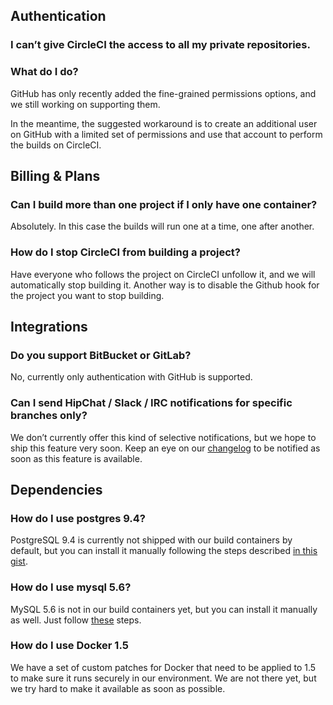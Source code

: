 <!--

title: Frequently Asked Questions
short_title: FAQ
last_updated: February 23, 2015

-->

## Authentication

### I can’t give CircleCI the access to all my private repositories.
### What do I do?
GitHub has only recently added the fine-grained permissions options, and
we still working on supporting them.

In the meantime, the suggested workaround is to create an additional
user on GitHub with a limited set of permissions and use that account to
perform the builds on CircleCI.

## Billing & Plans

### Can I build more than one project if I only have one container?
Absolutely. In this case the builds will run one at a time, one after
another.

### How do I stop CircleCI from building a project?
Have everyone who follows the project on CircleCI unfollow it, and we
will automatically stop building it. Another way is to disable the
Github hook for the project you want to stop building.

## Integrations

### Do you support BitBucket or GitLab?
No, currently only authentication with GitHub is supported.

### Can I send HipChat / Slack / IRC notifications for specific branches only?
We don’t currently offer this kind of selective notifications, but we
hope to ship this feature very soon. Keep an eye on our
[changelog](https://circleci.com/changelog) to be notified as soon as
this feature is available.

## Dependencies
### How do I use postgres 9.4?
PostgreSQL 9.4 is currently not shipped with our build containers by
default, but you can install it manually following the steps described
[in this gist](https://gist.github.com/alex88/f5ddd968256bae2c00ec).

### How do I use mysql 5.6?
MySQL 5.6 is not in our build containers yet, but you can install it
manually as well. Just follow
[these](https://circleci.com/docs/installing-custom-software#installing-via-circle-yml)
steps.

### How do I use Docker 1.5
We have a set of custom patches for Docker that need to be applied to
1.5 to make sure it runs securely in our environment. We are not there
yet, but we try hard to make it available as soon as possible.
